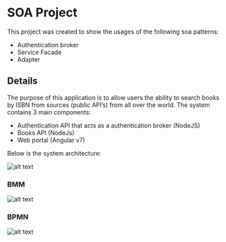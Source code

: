 # SOA Project

This project was created to show the usages of the following soa patterns:
- Authentication broker
- Service Facade
- Adapter

## Details

The purpose of this application is to allow users the ability to search books by ISBN from sources (public API’s) from all over the world. The system contains 3 main components:
- Authentication API that acts as a authentication broker (NodeJS)
- Books API (NodeJs)
- Web portal (Angular v7)

Below is the system architecture:

![alt text](https://i.imgur.com/i6ANozh.jpg)

### BMM
![alt text](https://i.imgur.com/81rdRbW.jpg)

### BPMN
![alt text](https://i.imgur.com/uwbfCdV.jpg)
